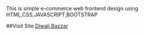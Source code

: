 This is simple e-commerce web frontend design using HTML,CSS,JAVASCRIPT,BOOTSTRAP 

##Visit Site 
[Diwali Bazzar](https://bhujbalpratik.github.io/Diwali-Bazaar/index.html)
